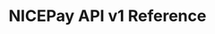 ---
title: NICEPay API v1 Reference

language_tabs: # must be one of https://git.io/vQNgJ

toc_footers:
  - <a href='https://nicepay.co.id/signup'>Sign Up for a Merchant Key</a>
  - <a href='https://github.com/lord/slate'>Documentation Powered by Slate</a>

includes:
  - v1/1000_product_overview_and_features
  - v1/1010_product_overview
  - v1/1020_integration_process
  - v1/1030_prerequisites
  - v1/1040_inquiry
  - v1/2000_profesional
  - v1/2010_profesional_credit_card
  - v1/2020_profesional_virtual_account
  - v1/2030_profesional_convenience_store
  - v1/2040_profesional_clickpay
  - v1/2050_profesional_ewallet
  - v1/3000_enterprise
  - v1/3010_enterprise_credit_card
  - v1/3020_enterprise_virtual_account
  - v1/3030_enterprise_convenience_store
  - v1/3040_enterprise_clickpay
  - v1/3050_enterprise_ewallet
  - v1/4000_notification
  - v1/5000_order_inquiry
  - v1/6000_cancel
  - v1/7000_nicepay_code
  - v1/8000_postman_collection

search: true
---